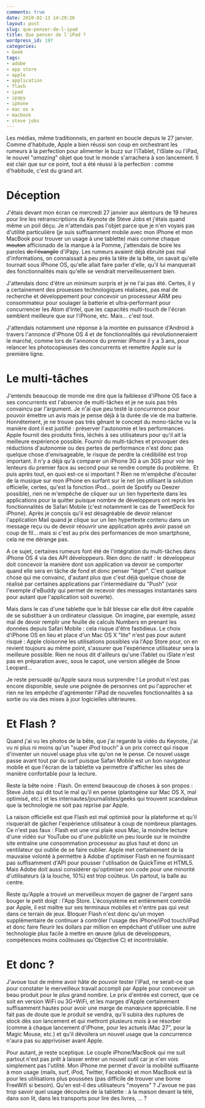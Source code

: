```yaml
---
comments: true
date: 2010-02-13 14:29:26
layout: post
slug: que-penser-de-l-ipad
title: Que penser de l'iPad ?
wordpress_id: 197
categories:
- Geek
tags:
- adobe
- app store
- apple
- application
- flash
- ipad
- ipapy
- iphone
- mac os x
- macbook
- steve jobs
---
```


Les médias, même traditionnels, en parlent en boucle depuis le 27 janvier. Comme d'habitude, Apple a bien réussi son coup en orchestrant les rumeurs à la perfection pour alimenter le buzz sur l'iTablet, l'iSlate ou l'iPad, le nouvel "_amazing_" objet que tout le monde s'arrachera à son lancement. Il est clair que sur ce point, tout a été réussi à la perfection : comme d'habitude, c'est du grand art.


# Déception


J'étais devant mon écran ce mercredi 27 janvier aux alentours de 19 heures pour lire les retranscriptions du Keynote de Steve Jobs et j'étais quand même un poil déçu. Je n'attendais pas l'objet parce que je n'en voyais pas d'utilité particulière (je suis suffisamment mobile avec mon iPhone et mon MacBook pour trouver un usage à une tablette) mais comme chaque <del>mouton</del> afficionado de la marque à la Pomme, j'attendais de boire les paroles <del>de l'évangile</del> d'iPapy. Les rumeurs avaient déjà ébruité pas mal d'informations, on connaissait à peu près la tête de la bête, on savait qu'elle tournait sous iPhone OS, qu'elle allait faire parler d'elle, qu'il lui manquerait des fonctionnalités mais qu'elle se vendrait merveilleusement bien.

J'attendais donc d'être un minimum surpris et je ne l'ai pas été. Certes, il y a certainement des prouesses technologiques réalisées, pas mal de recherche et développement pour concevoir un processeur ARM peu consommateur pour soulager la batterie et ultra-performant pour concurrencer les Atom d'Intel, que les capacités multi-touch de l'écran semblent meilleure que sur l'iPhone, etc. Mais... c'est tout.

J'attendais notamment une réponse à la montée en puissance d'Android à travers l'annonce d'iPhone OS 4 et de fonctionnalités qui révolutionneraient le marché, comme lors de l'annonce du premier iPhone il y a 3 ans, pour relancer les photocopieuses des concurrents et remettre Apple sur la première ligne.


# Le multi-tâches


J'entends beaucoup de monde me dire que la faiblesse d'iPhone OS face à ses concurrents est l'absence de multi-tâches et je ne suis pas très convaincu par l'argument. Je n'ai que peu testé la concurrence pour pouvoir émettre un avis mais je pense déjà à la durée de vie de ma batterie. Honnêtement, je ne trouve pas très gênant le concept du mono-tâche vu la manière dont il est justifié : préserver l'autonomie et les performances. Apple fournit des produits finis, léchés à ses utilisateurs pour qu'il ait la meilleure expérience possible. Fournir du multi-tâches et provoquer des réductions d'autonomie ou des pertes de performance  n'est donc pas quelque chose d'envisageable, le risque de perdre la crédibilité est trop important. Il n'y a déjà qu'à comparer un iPhone 3G à un 3GS pour voir les lenteurs du premier face au second pour se rendre compte du problème.  Et puis après tout, en quoi est-ce si important ? Rien ne m'empêche d'écouter de la musique sur mon iPhone en surfant sur le net (en utilisant la solution officielle, certes, qu'est la fonction iPod... point de Spotify ou Deezer possible), rien ne m'empêche de cliquer sur un lien hypertexte dans les applications pour la quitter puisque nombre de développeurs ont repris les fonctionnalités de Safari Mobile (c'est notamment le cas de TweetDeck for iPhone). Après je conçois qu'il est désagréable de devoir relancer l'application Mail quand je clique sur un lien hypertexte contenu dans un message reçu ou de devoir réouvrir une application après avoir passé un coup de fil... mais si c'est au prix des performances de mon smartphone, cela ne me dérange pas.

A ce sujet, certaines rumeurs font été de l'intégration du multi-tâches dans iPhone OS 4 via des API développeurs. Rien donc de natif : le développeur doit concevoir la manière dont son application va devoir se comporter quand elle sera en tâche de fond et donc penser "léger". C'est quelque chose qui me convainc, d'autant plus que c'est déjà quelque chose de réalisé par certaines applications par l'intermédiaire du "Push" (voir l'exemple d'eBuddy qui permet de recevoir des messages instantanés sans pour autant que l'application soit ouverte).

Mais dans le cas d'une tablette que le bât blesse car elle doit être capable de se substituer à un ordinateur classique. On imagine, par exemple, assez mal de devoir remplir une feuille de calculs Numbers en prenant les données depuis Safari Mobile : cela risque d'être fastidieux. Le choix d'iPhone OS en lieu et place d'un Mac OS X "lite" n'est pas pour autant risqué : Apple cloisonne les utilisations possibles via l'App Store pour, on en revient toujours au même point, s'assurer que l'expérience utilisateur sera la meilleure possible. Rien ne nous dit d'ailleurs qu'une iTablet ou iSlate n'est pas en préparation avec, sous le capot, une version allégée de Snow Leopard...

Je reste persuadé qu'Apple saura nous surprendre ! Le produit n'est pas encore disponible, seule une poignée de personnes ont pu l'approcher et rien ne les empêche d'agrémenter l'iPad de nouvelles fonctionnalités à sa sortie ou via des mises à jour logicielles ultérieures.


# Et Flash ?


Quand j'ai vu les photos de la bête, que j'ai regardé la vidéo du Keynote, j'ai vu ni plus ni moins qu'un "super iPod touch" à un prix correct qui risque d'inventer un nouvel usage plus vite qu'on ne le pense. Ce nouvel usage passe avant tout par du surf puisque Safari Mobile est un bon navigateur mobile et que l'écran de la tablette va permettre d'afficher les sites de manière confortable pour la lecture.

Reste la bête noire : Flash. On entend beaucoup de choses à son propos : Steve Jobs qui dit tout le mal qu'il en pense (plantogène sur Mac OS X, mal optimisé, etc.) et les internautes/journalistes/geeks qui trouvent scandaleux que la technologie ne soit pas reprise par Apple.

La raison officielle est que Flash est mal optimisé pour la plateforme et qu'il risquerait de gâcher l'expérience utilisateur à coup de nombreux plantages. Ce n'est pas faux : Flash est une vrai plaie sous Mac, la moindre lecture d'une vidéo sur YouTube ou d'une publicité un peu lourde sur le moindre site entraîne une consommation processeur au plus haut et donc un ventilateur qui oublie de se faire oublier. Apple met certainement de la mauvaise volonté à permettre à Adobe d'optimiser Flash en ne fournissant pas suffisamment d'API pour pousser l'utilisation de QuickTime et HTML5. Mais Adobe doit aussi considérer qu'optimiser son code pour une minorité d'utilisateurs (à la louche, 10%) est trop coûteux. Un partout, la balle au centre.

Reste qu'Apple a trouvé un merveilleux moyen de gagner de l'argent sans bouger le petit doigt : l'App Store. L'écosystème est entièrement contrôlé par Apple, il est maître sur ses terminaux mobiles et n'entre pas qui veut dans ce terrain de jeux. Bloquer Flash n'est donc qu'un moyen supplémentaire de continuer à contrôler l'usage des iPhone/iPod touch/iPad et donc faire fleurir les dollars par million en empêchant d'utiliser une autre technologie plus facile à mettre en œuvre (plus de développeurs, compétences moins coûteuses qu'Objective C) et incontrolable.


# Et donc ?


J'avoue tout de même avoir hâte de pouvoir tester l'iPad, ne serait-ce que pour constater le merveilleux travail accompli par Apple pour concevoir un beau produit pour le plus grand nombre. Le prix d'entrée est correct, que ce soit en version WiFi ou 3G+WiFi, et les marges d'Apple certainement suffisamment hautes pour avoir une marge de manœuvre appréciable. Il ne fait pas de doute que le produit se vendra, qu'il subira des ruptures de stock dès son lancement et qui mettront plusieurs mois à se résorber (comme à chaque lancement d'iPhone, pour les actuels iMac 27", pour la Magic Mouse, etc.) et qu'il dévoilera un nouvel usage que la concurrence n'aura pas su apprivoiser avant Apple.

Pour autant, je reste sceptique. Le couple iPhone/MacBook qui me suit partout n'est pas prêt à laisser entrer un nouvel outil car je n'en vois simplement pas l'utilité. Mon iPhone me permet d'avoir la mobilité suffisante à mon usage (mails, surf, iPod, Twitter, Facebook) et mon MacBook est là pour les utilisations plus poussées (pas difficile de trouver une borne FreeWifi si besoin). Qu'en est-il des utilisateurs "moyens" ? J'avoue ne pas trop savoir quel usage découlera de la tablette : à la maison devant la télé, dans son lit, dans les transports pour lire des livres, ... ?
